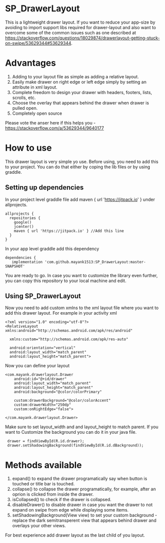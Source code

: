 # SP_DrawerLayout

This is a lightweight drawer layout. If you want to reduce your app-size by avoiding to import support libs required for drawer-layout and also want to overcome some of the common issues such as one described at https://stackoverflow.com/questions/18029874/drawerlayout-getting-stuck-on-swipe/53629344#53629344.

# Advantages
1. Adding to your layout file as simple as adding a relative layout.
2. Easily make drawer on right edge or left edge simply by setting an attribute in xml layout.
3. Complete freedom to design your drawer with headers, footers, lists, scrolls, etc.
4. Choose the overlay that appears behind the drawer when drawer is pulled open.
5. Completely open source

Please vote the anser here if this helps you - https://stackoverflow.com/a/53629344/9640177

# How to use
This drawer layout is very simple yo use. Before using, you need to add this to your project. You can do that either by coping the lib files or by using graddle.

## Setting up dependencies
In your project level graddle file add maven { url 'https://jitpack.io' } under allprojects.

    allprojects {
      repositories {
        google()
        jcenter()
        maven { url 'https://jitpack.io' } //Add this line
      }
    }
    
In your app level graddle add this dependency 

    dependencies {
       implementation 'com.github.mayank1513:SP_DrawerLayout:master-SNAPSHOT'
       
You are ready to go. In case you want to customize the library even further, you can copy this repository to your local machine and edit.

## Using SP_DrawerLayout
Now you need to add custom xmlns to the xml layout file where you want to add this drawer layout. For example in your activity xml

    <?xml version="1.0" encoding="utf-8"?>
    <RelativeLayout xmlns:android="http://schemas.android.com/apk/res/android"
    
      xmlns:custom="http://schemas.android.com/apk/res-auto"
    
      android:orientation="vertical"
      android:layout_width="match_parent"
      android:layout_height="match_parent">
      
Now you can define your layout

    <com.mayank.drawerlayout.Drawer 
        android:id="@+id/drawer"
        android:layout_width="match_parent"
        android:layout_height="match_parent"
        android:background="@color/colorPrimary"
        
        custom:drawerBackground="@color/colorAccent"
        custom:drawerWidth="250dp"
        custom:onRightEdge="false">
        
    </com.mayank.drawerlayout.Drawer>
    
Make sure to set layout_width and and layout_height to match parent. 
If you want to Customize the background you can do it in your java file.
     
     drawer = findViewById(R.id.drawer);
     drawer.setShadowingBackground(findViewById(R.id.dBackground));
     
# Methods available
1. expand() to expand the drawer programatically say when button is touched or title bar is touched.
2. collapse() to collapse the drawer programatically, for example, after an oprion is clicked from inside the drawer.
3. isCollapsed() to check if the drawer is collapsed.
4. disableDrawer() to disable drawer in case you want the drawer to not expand on swipe from edge while displaying some items.
5. setShadowingBackground(View view) to set your custom background - replace the dark semitransperent view that appears behind drawer and overlays your other views.

For best experience add drawer layout as the last child of you layout.
  
